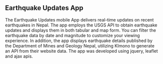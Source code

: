 ## Earthquake Updates App
The Earthquake Updates mobile App delivers real-time updates on recent earthquakes in Nepal. The app employs the USGS API to obtain earthquake updates and displays them in both tabular and map form. You can filter the earthquake data by date and magnitude to customize your viewing experience. In addition, the app displays earthquake details published by the Department of Mines and Geology Nepal, utilizing KImono to generate an API from their website data. 
The app was developed using jquery, leaflet and ajax apis.
